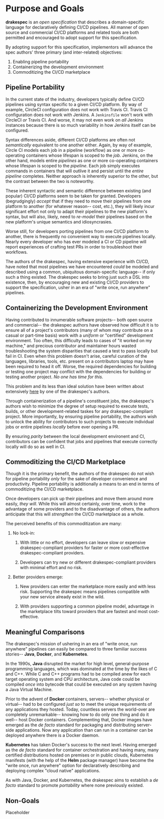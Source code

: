 # Purpose and Goals

__drakespec__ is an _open specification_ that describes a domain-specific
language for declaratively defining CI/CD pipelines. All manner of open source
and commercial CI/CD platforms and related tools are both permitted and
encouraged to adopt support for this specification.

By adopting support for this specification, implementors will advance the spec
authors' three primary (and inter-related) objectives:

1. Enabling pipeline portability
1. Containerizing the development environment
1. Commoditizing the CI/CD marketplace

## Pipeline Portability

In the current state of the industry, developers typically define CI/CD
pipelines using syntax specific to a given CI/CD platform. By way of example,
CircleCI configuration does not work with Travis CI. Travis CI configuration
does not work with Jenkins. A `Jenkinsfile` won't work with CircleCI _or_ Travis
CI. And worse, it may not even work on _all_ Jenkins instances because there is
so much variability in how Jenkins itself can be configured.

Syntax differences aside, different CI/CD platforms are often not _semantically_
equivalent to one another either. Again, by way of example, Circle CI models
each job in a pipeline (workflow) as one or more co-operating containers whose
lifespan is scoped to the _job_. Jenkins, on the other hand, models entire
_pipelines_ as one or more co-operating containers whose lifespan is scoped to
the _pipeline_. Each job simply executes commands in containers that will
outlive it and persist until the _entire pipeline_ completes. Neither approach
is inherently superior to the other, but the contrast between the two is
noteworthy.

These inherent syntactic and semantic difference between existing (and popular)
CI/CD platforms seem to be taken for granted. Developers (begrudgingly) _accept_
that if they need to move their pipelines from one platform to another (for
whatever reason-- cost, etc.), they will likely incur significant effort not
only to adapt their pipelines to the new platform's syntax, but will also,
likely, need to _re-model_ their pipelines based on the new platform's unique
semantics and idiosyncrasies.

Worse still, for developers porting pipelines from one CI/CD platform to
another, there is frequently no convenient way to execute pipelines locally.
Nearly every developer who has ever modeled a CI or CD pipeline will report
experiences of crafting test PRs in order to troubleshoot their workflows.

The authors of the drakespec, having extensive experience with CI/CD, have noted
that most pipelines we have encountered _could_ be modeled and described using a
common, ubiquitous domain-specific language-- if only such a thing existed. The
drakespec seeks to bring just such a DSL into existence, then, by encouraging
new and existing CI/CD providers to support the specification, usher in an era
of "write once, run anywhere" pipelines.

## Containerizing the Development Environment

Having contributed to innumerable software projects-- both open source and
commercial-- the drakespec authors have observed how difficult it is to ensure
all of a project's contributors (many of whom may contribute on a casual or
part-time basis) work with a _uniform_ or "certified" development environment.
Too often, this difficulty leads to cases of "it worked on my machine," and
precious contributor and maintainer hours wasted troubleshooting the system
disparities that caused a test to pass locally but fail in CI. Even when this
problem doesn't arise, careful curation of the languages, libraries, tools, etc.
present on a contributors laptop may have been required to head it off. Worse,
the required dependencies for building or testing one project may conflict with
the dependencies for building or testing another project. _No one has time for
this._

This problem and its less than ideal solution have been written about
extensively
[here](https://medium.com/swlh/containerized-development-101-9e9711397f12) by
one of the drakespec's authors.

Through containerization of a pipeline's constituent jobs, the drakespec's
authors wish to minimize the degree of setup required to execute tests, builds,
or other development-related taskes for any drakespec-compliant project. More
importantly, by ensuring pipeline portability, the authors wish to unlock the
ability for contributors to such projects to execute individual jobs or entire
pipelines _locally_ before ever opening a PR.

By ensuring _parity_ between the local development environent and CI,
contributors can be confident that jobs and pipelines that execute correctly
locally will do so as well in CI.

## Commoditizing the CI/CD Marketplace

Though it is the primary benefit, the authors of the drakespec do not wish for
pipeline portability _only_ for the sake of developer convenience and
productivity. Pipeline portability is additionally a means to an end in terms of
commoditizing the CI/CD marketplace.

Once developers can pick up their pipelines and move them around more easily,
_they will_. While this will almost certainly, over time, work to the advantage
of some providers and to the disadvantage of others, the authors anticipate that
this will _strengthen_ the CI/CD marketplace as a whole.

The perceived benefits of this commoditization are many:

1. No lock-in:

    1. With little or no effort, developers can leave slow or expensive
       drakespec-compliant providers for faster or more cost-effective
       drakespec-compliant providers.

    1. Developers can try new or different drakespec-compliant providers with
       minimal effort and no risk.

1. Better providers emerge:

    1. New providers can enter the marketplace more easily and with less risk.
       Supporting the drakespec means pipelines compatible with your new service
       already exist in the wild.

    1. With providers supporting a common pipeline model, advantage in the
       marketplace tilts toward providers that are fastest and most
       cost-effective.

## Meaningful Comparisons

The drakespec's mission of ushering in an era of "write once, run anywhere"
pipelines can easily be compared to three familiar success stories-- __Java__,
__Docker__, and __Kubernetes__.

In the 1990s, __Java__ disrupted the market for high level, general-purpose
programming languages, which was dominated at the time by the likes of C and
C++. While C and C++ programs had to be compiled anew for each target operating
system and CPU architecture, Java code could be compiled _once_ into bytecode
that could be executed on any system having a Java Virtual Machine.

Prior to the advent of __Docker__ containers, servers-- whether physical or
virtual-- had to be configured _just so_ to meet the unique requirements of any
applications they hosted. Today, countless servers the world-over are completely
unremarkable-- knowing how to do only one thing and do it well-- host Docker
containers. Complementing that, Docker images have emerged as the _de facto_
standard for packaging and distributing server-side applications. Now any
application than can run in a container can be deployed anywhere there is a
Docker daemon.

__Kubernetes__ has taken Docker's success to the next level. Having emerged as
the _de facto_ standard for container orchestration and having many, many
certified distributions hosted on premises or in public clouds, Kubernetes
manifests (with the help of the __Helm__ package manager) have become the "write
once, run anywhere" option for declaratively describing and deploying complex
"cloud native" applications.

As with Java, Docker, and Kubernetes, the drakespec aims to establish a _de
facto_ standard to promote _portability_ where none previously existed.

## Non-Goals

Placeholder